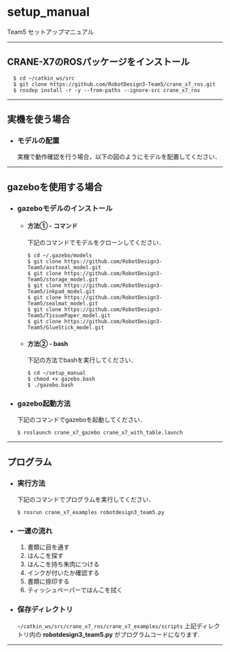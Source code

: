 # setup_manual
Team5 セットアップマニュアル

---
## CRANE-X7のROSパッケージをインストール

```
  $ cd ~/catkin_ws/src
  $ git clone https://github.com/RobotDesign3-Team5/crane_x7_ros.git
  $ rosdep install -r -y --from-paths --ignore-src crane_x7_ros
```


---
## 実機を使う場合
- ### モデルの配置
  実機で動作確認を行う場合，以下の図のようにモデルを配置してください．

---
## gazeboを使用する場合
  - ### gazeboモデルのインストール
    - #### 方法① - コマンド
      下記のコマンドでモデルをクローンしてください．
      ```
      $ cd ~/.gazebo/models
      $ git clone https://github.com/RobotDesign3-Team5/asstseal_model.git
      $ git clone https://github.com/RobotDesign3-Team5/storage_model.git
      $ git clone https://github.com/RobotDesign3-Team5/inkpad_model.git
      $ git clone https://github.com/RobotDesign3-Team5/sealmat_model.git
      $ git clone https://github.com/RobotDesign3-Team5/TissuePaper_model.git
      $ git clone https://github.com/RobotDesign3-Team5/GlueStick_model.git
      ```
    - #### 方法② - bash
      下記の方法でbashを実行してください．
      ```
      $ cd ~/setup_manual
      $ chmod +x gazebo.bash
      $ ./gazebo.bash
      ```
  - ### gazebo起動方法
    下記のコマンドでgazeboを起動してください．
    ```
    $ roslaunch crane_x7_gazebo crane_x7_with_table.launch
    ```

---
## プログラム
  - ### 実行方法
    下記のコマンドでプログラムを実行してください．
    ```
    $ rosrun crane_x7_examples robotdesign3_team5.py
    ```

  - ### 一連の流れ

    1.  書類に目を通す
    2.  はんこを探す
    3.  はんこを持ち朱肉につける
    4.  インクが付いたか確認する
    5.  書類に捺印する
    6.  ティッシュペーパーではんこを拭く

  - ### 保存ディレクトリ
    `~/catkin_ws/src/crane_x7_ros/crane_x7_examples/scripts`
    上記ディレクトリ内の **robotdesign3_team5.py** がプログラムコードになります.

---